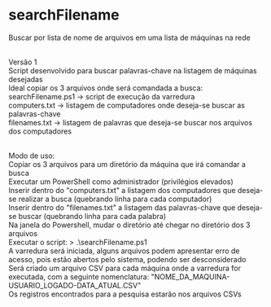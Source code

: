 # searchFilename
Buscar por lista de nome de arquivos em uma lista de máquinas na rede<br/><br/>

Versão 1<br/>
Script desenvolvido para buscar palavras-chave na listagem de máquinas desejadas<br/>
Ideal copiar os 3 arquivos onde será comandada a busca:<br/>
searchFilename.ps1 -> script de execução da varredura<br/>
computers.txt -> listagem de computadores onde deseja-se buscar as palavras-chave<br/>
filenames.txt -> listagem de palavras que deseja-se buscar nos arquivos dos computadores<br/><br/>

Modo de uso:<br/>
Copiar os 3 arquivos para um diretório da máquina que irá comandar a busca<br/>
Executar um PowerShell como administrador (privilégios elevados)<br/>
Inserir dentro do "computers.txt" a listagem dos computadores que deseja-se realizar a busca (quebrando linha para cada computador)<br/>
Inserir dentro do "filenames.txt" a listagem das palavras-chave que deseja-se buscar (quebrando linha para cada palabra)<br/>
Na janela do Powershell, mudar o diretório até chegar no diretório dos 3 arquivos<br/>
Executar o script: > .\searchFilename.ps1<br/>
A varredura será iniciada, alguns arquivos podem apresentar erro de acesso, pois estão abertos pelo sistema, podendo ser desconsiderado<br/>
Será criado um arquivo CSV para cada máquina onde a varredura for executada, com a seguinte nomenclatura: "NOME_DA_MAQUINA-USUARIO_LOGADO-DATA_ATUAL.CSV"<br/>
Os registros encontrados para a pesquisa estarão nos arquivos CSVs<br/>
